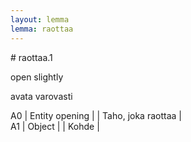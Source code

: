 ```yaml
---
layout: lemma
lemma: raottaa
---
```


<div class="sense">
# <span class="sensename">raottaa.1</span>

<span class="description">open slightly</span>

<span class="description">avata varovasti</span>

A0 | Entity opening |   | Taho, joka raottaa |  
A1 | Object |   | Kohde |  

</div>

